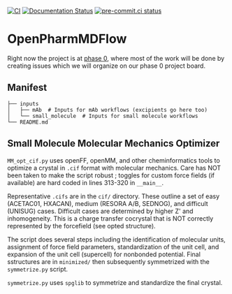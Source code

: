 [![CI](https://github.com/omsf/OpenPharmMDFlow/actions/workflows/ci.yaml/badge.svg)](https://github.com/omsf/OpenPharmMDFlow/actions/workflows/ci.yaml)
[![Documentation Status](https://readthedocs.org/projects/openpharmmdflow/badge/?version=latest)](https://openpharmmdflow.readthedocs.io/en/latest/?badge=latest)
[![pre-commit.ci status](https://results.pre-commit.ci/badge/github/omsf/OpenPharmMDFlow/main.svg)](https://results.pre-commit.ci/latest/github/omsf/OpenPharmMDFlow/main)

# OpenPharmMDFlow

Right now the project is at [phase 0](https://github.com/orgs/omsf/projects/2), where most of the work will be done by creating issues which we will organize on our phase 0 project board.

## Manifest

```
├── inputs
│   ├── mAb  # Inputs for mAb workflows (excipients go here too)
│   └── small_molecule  # Inputs for small molecule workflows
└── README.md
```



## Small Molecule Molecular Mechanics Optimizer
`MM_opt_cif.py` uses openFF, openMM, and other cheminformatics tools to optimize a crystal in `.cif` format with molecular mechanics. Care has NOT been taken to make the script robust ; toggles for custom force fields (if available) are hard coded in lines 313-320 in `__main__`.

Representative `.cifs` are in the `cif/` directory. These outline a set of easy (ACETAC01, HXACAN), medium (RESORA A/B, SEDNOG), and difficult (UNISUG) cases. Difficult cases are determined by higher Z' and inhomogeneity. This is a charge transfer cocrystal that is NOT correctly represented by the forcefield (see opted structure).

The script does several steps including the identification of molecular units, assignment of force field parameters, standardization of the unit cell, and expansion of the unit cell (supercell) for nonbonded potential. Final sstructures are in `minimized/` then subsequently symmetrized with the `symmetrize.py` script.

`symmetrize.py` uses `spglib` to symmetrize and standardize the final crystal.
